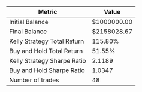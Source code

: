 | Metric | Value |
| --- | --- |
| Initial Balance | $1000000.00 |
| Final Balance | $2158028.67 |
| Kelly Strategy Total Return | 115.80% |
| Buy and Hold Total Return | 51.55% |
| Kelly Strategy Sharpe Ratio | 2.1189 |
| Buy and Hold Sharpe Ratio | 1.0347 |
| Number of trades | 48 |
